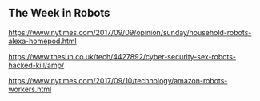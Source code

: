 ## The Week in Robots

https://www.nytimes.com/2017/09/09/opinion/sunday/household-robots-alexa-homepod.html

https://www.thesun.co.uk/tech/4427892/cyber-security-sex-robots-hacked-kill/amp/

https://www.nytimes.com/2017/09/10/technology/amazon-robots-workers.html